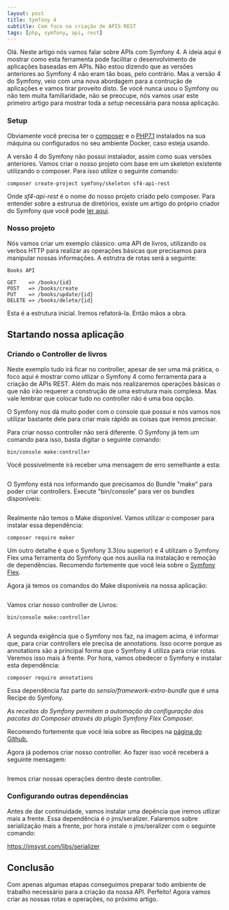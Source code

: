 ```yaml
---
layout: post
title: Symfony 4
subtitle: Com foco na criação de APIS REST
tags: [php, symfony, api, rest]
---
```


Olá. Neste artigo nós vamos falar sobre APIs com Symfony 4. A ideia aqui é mostrar como esta ferramenta pode facilitar o desenvolvimento de aplicações baseadas em APIs. Não estou dizendo que as versões anteriores ao Symfony 4 não eram tão boas, pelo contrário. Mas a versão 4 do Symfony, veio com uma nova abordagem para a contrução de aplicações e vamos tirar proveito disto. Se você nunca usou o Symfony ou não tem muita familiaridade, não se preocupe, nós vamos usar este primeiro artigo para mostrar toda a *setup* necessária para nossa aplicação.

### Setup

Obviamente você precisa ter o <a href="https://getcomposer.org/" target="_blank">composer</a> e o <a href="http://php.net/" target="_blank">PHP7.1</a> instalados na sua máquina ou configurados no seu ambiente Docker, caso esteja usando.

A versão 4 do Symfony não possui instalador, assim como suas versões anteriores. Vamos criar o nosso projeto com base em um skeleton existente utilizando o composer. Para isso utilize o seguinte comando:

```composer create-project symfony/skeleton sf4-api-rest```

Onde *sf4-api-rest* é o nome do nosso projeto criado pelo composer. Para entender sobre a estrurua de diretórios, existe um artigo do próprio criador do Symfony que você pode <a href="http://fabien.potencier.org/symfony4-directory-structure-updates.html" target="_blank">ler aqui</a>.

### Nosso projeto

Nós vamos criar um exemplo clássico: uma API de livros, utilizando os verbos HTTP para realizar as operações básicas que precisamos para manipular nossas informações. A estrutra de rotas será a seguinte:

```
Books API

GET    => /books/{id}
POST   => /books/create
PUT    => /books/update/{id}
DELETE => /books/delete/{id}
```

Esta é a estrutura inicial. Iremos refatorá-la. Então mãos a obra.

## Startando nossa aplicação

### Criando o Controller de livros

Neste exemplo tudo irá ficar no controller, apesar de ser uma má prática, o foco aqui é mostrar como utlizar o Symfony 4 como ferramenta para a criação de APIs REST. Além do mais nós realizaremos operações básicas o que não irão requerer a construção de uma estrutura mais complexa. Mas vale lembrar que colocar tudo no controller não é uma boa opção.

O Symfony nos dá muito poder com o console que possui e nós vamos nos utilizar bastante dele para criar mais rápido as coisas que iremos precisar.

Para criar nosso controller não será diferente. O Symfony já tem um comando para isso, basta digitar o seguinte comando:

```bin/console make:controller```

Você possivelmente irá receber uma mensagem de erro semelhante a esta:

<center>
    <img src="../img/img-posts/sf4-api-rest-make-controller-create.png" alt="">
</center>

O Symfony está nos informando que precisamos do Bundle "make" para poder criar controllers. Execute "bin/console" para ver os bundles disponíveis:

<center>
    <img src="../img/img-posts/sf4-api-rest-bundles.png" alt="">
</center>

Realmente não temos o Make disponível. Vamos utilizar o composer para instalar essa dependência:

```composer require maker```

Um outro detalhe é que o Symfony 3.3(ou superior) e 4 utilizam o Symfony Flex uma ferramenta do Symfony que nos auxilia na instalação e remoção de dependências. Recomendo fortemente que você leia sobre o <a href="https://symfony.com/doc/current/setup/flex.html" target="_blank">Symfony Flex</a>.

Agora já temos os comandos do Make disponíveis na nossa aplicação:

<center>
    <img src="../img/img-posts/sf4-api-rest-make.png" alt="">
</center>

Vamos criar nosso controller de Livros:

```bin/console make:controller```

<center>
    <img src="../img/img-posts/sf4-api-rest-make-controller.png" alt="">
</center>

A segunda exigência que o Symfony nos faz, na imagem acima, é informar que, para criar controllers ele precisa de annotations. Isso ocorre porque as annotations são a principal forma que o Symfony 4 utiliza para criar rotas. Veremos isso mais à frente. Por hora, vamos obedecer o Symfony e instalar esta dependência:

```composer require annotations```

Essa dependência faz parte do *sensio/framework-extra-bundle* que é uma Recipe do Symfony.

*As receitas do Symfony permitem a automação da configuração dos pacotes do Composer através do plugin Symfony Flex Composer.*

Recomendo fortemente que você leia sobre as Recipes na <a href="https://github.com/symfony/recipes" target="_blank">página do Github.</a>

Agora já podemos criar nosso controller. Ao fazer isso você receberá a seguinte mensagem:

<center>
    <img src="../img/img-posts/sf4-api-rest-maker-controller-sucess.png" alt="">
</center>

Iremos criar nossas operações dentro deste controller.

### Configurando outras dependências

Antes de dar continuidade, vamos instalar uma depência que iremos utlizar mais a frente. Essa dependência é o jms/seralizer. Falaremos sobre serialização mais a frente, por hora instale o jms/seralizer com o seguinte comando:

https://jmsyst.com/libs/serializer

## Conclusão

Com apenas algumas etapas conseguimos preparar todo ambiente de trabalho necessário para a criação da nossa API. Perfeito! Agora vamos criar as nossas rotas e operações, no próximo artigo.
